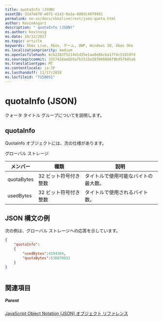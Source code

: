 ```yaml
---
title: quotaInfo (JSON)
assetID: 3147ab78-e671-e142-0a3a-688dc4079451
permalink: en-us/docs/xboxlive/rest/json-quota.html
author: KevinAsgari
description: " quotaInfo (JSON)"
ms.author: kevinasg
ms.date: 10/12/2017
ms.topic: article
keywords: Xbox Live, Xbox, ゲーム, UWP, Windows 10, Xbox One
ms.localizationpriority: medium
ms.openlocfilehash: 6cb2283f5214d1d25e1aa0e8bcba17f4c51019fd
ms.sourcegitcommit: 3257416aebb5a7b1515e107866806f8bd57845a8
ms.translationtype: MT
ms.contentlocale: ja-JP
ms.lasthandoff: 11/17/2018
ms.locfileid: "7150051"
---
```

# <a name="quotainfo-json"></a>quotaInfo (JSON)
クォータ タイトル グループについてを説明します。 
<a id="ID4EN"></a>

 
## <a name="quotainfo"></a>quotaInfo
 
QuotaInfo オブジェクトには、次の仕様があります。
 
グローバル ストレージ
 
| メンバー| 種類| 説明| 
| --- | --- | --- | 
| quotaBytes| 32 ビット符号付き整数 | タイトルで使用可能なバイトの最大数。| 
| usedBytes| 32 ビット符号付き整数 | タイトルで使用されるバイト数。| 
  
<a id="ID4EXB"></a>

 
## <a name="sample-json-syntax"></a>JSON 構文の例
 
次の例は、グローバル ストレージへの応答を示しています。
 

```json
{
    "quotaInfo":
    {
        "usedBytes":4194304,
        "quotaBytes":536870912
    }
}
      
```

  
<a id="ID4ECC"></a>

 
## <a name="see-also"></a>関連項目
 
<a id="ID4EEC"></a>

 
##### <a name="parent"></a>Parent 

[JavaScript Object Notation (JSON) オブジェクト リファレンス](atoc-xboxlivews-reference-json.md)

   